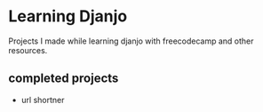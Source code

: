 # Learning Djanjo 

Projects I made while learning djanjo with freecodecamp and other resources.

## completed projects
- url shortner
